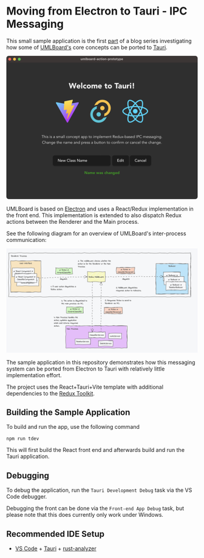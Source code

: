 # Moving from Electron to Tauri - IPC Messaging

This small sample application is the first [part](https://www.umlboard.com/blog/moving-from-electron-to-tauri-1/) of a blog series investigating how some of [UMLBoard's](https://www.umlboard.com) core concepts can be ported to [Tauri](https://tauri.app/).

![A sample application written in Tauri](./concepts/example-application.png)

UMLBoard is based on [Electron](https://www.electronjs.org/) and uses a React/Redux implementation in the front end. This implementation is extended to also dispatch Redux actions between the Renderer and the Main process.

See the following diagram for an overview of UMLBoard's inter-process communication:

![UMLBoard Messaging Architecture](./concepts/umlboard-architecture.png)

The sample application in this repository demonstrates how this messaging system can be ported from Electron to Tauri with relatively little implementation effort.

The project uses the React+Tauri+Vite template with additional dependencies to the [Redux Toolkit](https://redux-toolkit.js.org/).

## Building the Sample Application

To build and run the app, use the following command

```shell
npm run tdev
```

This will first build the React front end and afterwards build and run the Tauri application.

## Debugging

To debug the application, run the `Tauri Development Debug` task via the VS Code debugger. 

Debugging the front can be done via the `Front-end App Debug` task, but please note that this does currently only work under Windows.

## Recommended IDE Setup

- [VS Code](https://code.visualstudio.com/) + [Tauri](https://marketplace.visualstudio.com/items?itemName=tauri-apps.tauri-vscode) + [rust-analyzer](https://marketplace.visualstudio.com/items?itemName=rust-lang.rust-analyzer)
